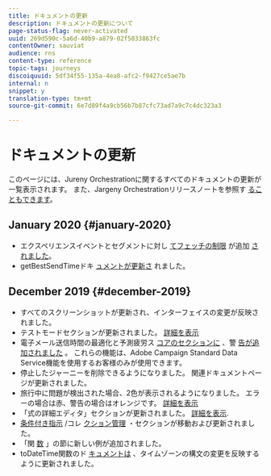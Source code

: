 ```yaml
---
title: ドキュメントの更新
description: ドキュメントの更新について
page-status-flag: never-activated
uuid: 269d590c-5a6d-40b9-a879-02f5033863fc
contentOwner: sauviat
audience: rns
content-type: reference
topic-tags: journeys
discoiquuid: 5df34f55-135a-4ea8-afc2-f9427ce5ae7b
internal: n
snippet: y
translation-type: tm+mt
source-git-commit: 6e7d89f4a9cb56b7b87cfc73ad7a9c7c4dc323a3

---
```



# ドキュメントの更新

このページには、Jureny Orchestrationに関するすべてのドキュメントの更新が一覧表示されます。
また、Jargeny Orchestrationリリースノートを参照す [ることもできます](../release-notes/release-notes.md)。

## January 2020 {#january-2020}

* エクスペリエンスイベントとセグメントに対し [てフェッチの制限](../datasource/adobe-experience-platform-data-source.md) が追加 [されました](../functions/functioninsegment.md)。
* getBestSendTimeドキ [ュメントが更新さ](../functions/functiongetbestsendtime.md) れました。

## December 2019 {#december-2019}

* すべてのスクリーンショットが更新され、インターフェイスの変更が反映されました。
* テストモードセクションが更新されました。 [詳細を表示](../building-journeys/testing-the-journey.md)
* 電子メール送信時間の最適化と予測疲労ス [コアのセクションに](../building-journeys/wait-activity.md) 、警 [告が追加されました](../usecase/leveraging-fatigue-scores.md) 。 これらの機能は、Adobe Campaign Standard Data Service機能を使用するお客様のみが使用できます。
* 停止したジャーニーを削除できるようになりました。 関連ドキュメントページが更新されました。
* 旅行中に問題が検出された場合、2色が表示されるようになりました。 エラーの場合は赤、警告の場合はオレンジです。 [詳細を表示](../about/troubleshooting.md)
* 「式の詳細エディタ」セクションが更新されました。 [詳細を表示](../expression/expressionadvanced.md).
* [条件付き指示](../expression/conditional-instruction.md) /コレ [クション管理](../expression/collection-management-functions.md) ・セクションが移動および更新されました。
* 「関 [数](../expression/functions.md) 」の節に新しい例が追加されました。
* toDateTime関数のド [キュメントは](../functions/functiontodatetime.md) 、タイムゾーンの構文の変更を反映するように更新されました。
